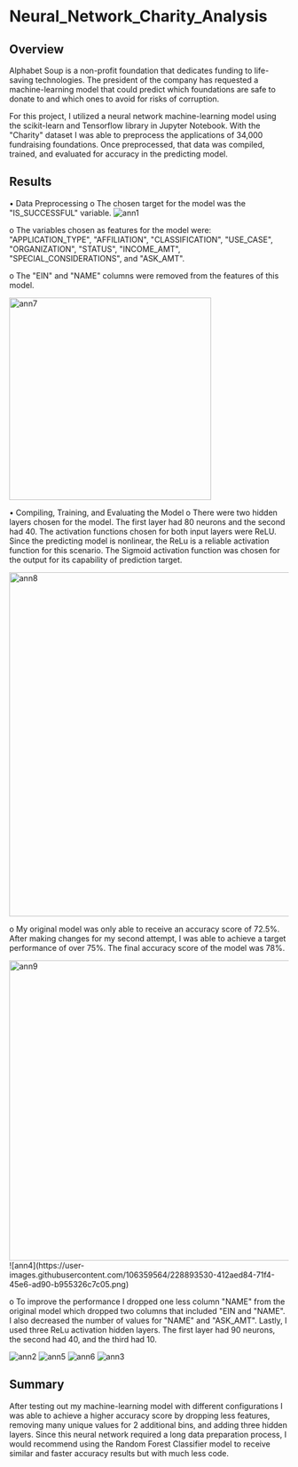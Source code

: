 # Neural_Network_Charity_Analysis
## Overview
Alphabet Soup is a non-profit foundation that dedicates funding to life-saving technologies. The president of the company has requested a machine-learning model that could predict which foundations are safe to donate to and which ones to avoid for risks of corruption. 

For this project, I utilized a neural network machine-learning model using the scikit-learn and Tensorflow library in Jupyter Notebook. With the "Charity" dataset I was able to preprocess the applications of 34,000 fundraising foundations. Once preprocessed, that data was compiled, trained, and evaluated for accuracy in the predicting model. 

## Results
•	Data Preprocessing
o	The chosen target for the model was the "IS_SUCCESSFUL" variable.
![ann1](https://user-images.githubusercontent.com/106359564/228892641-860d157a-6100-49e4-b156-2e914d5c8c86.png)

o	The variables chosen as features for the model were: "APPLICATION_TYPE", "AFFILIATION", "CLASSIFICATION", "USE_CASE", "ORGANIZATION", "STATUS", "INCOME_AMT", "SPECIAL_CONSIDERATIONS", and "ASK_AMT".


o	The "EIN" and "NAME" columns were removed from the features of this model.

<img width="364" alt="ann7" src="https://user-images.githubusercontent.com/106359564/228977477-d982d80f-f412-445e-b43a-caaab8faf3d1.png">


•	Compiling, Training, and Evaluating the Model
o	There were two hidden layers chosen for the model. The first layer had 80 neurons and the second had 40. The activation functions chosen for both input layers were ReLU. Since the predicting model is nonlinear, the ReLu is a reliable activation function for this scenario. The Sigmoid activation function was chosen for the output for its capability of prediction target.

<img width="619" alt="ann8" src="https://user-images.githubusercontent.com/106359564/228977525-67279560-1f47-47df-a613-26c7aa060168.png">


o	My original model was only able to receive an accuracy score of 72.5%. After making changes for my second attempt, I was able to achieve a target performance of over 75%. The final accuracy score of the model was 78%.

<img width="540" alt="ann9" src="https://user-images.githubusercontent.com/106359564/228978323-2e8a83d2-81ed-48c5-b51c-4dfa01acbbd7.png">
![ann4](https://user-images.githubusercontent.com/106359564/228893530-412aed84-71f4-45e6-ad90-b955326c7c05.png)


o	To improve the performance I dropped one less column "NAME" from the original model which dropped two columns that included "EIN and "NAME". I also decreased the number of values for "NAME" and "ASK_AMT". Lastly, I used three ReLu activation hidden layers. The first layer had 90 neurons, the second had 40, and the third had 10.

![ann2](https://user-images.githubusercontent.com/106359564/228892699-13cc4022-b55f-4278-aed7-87e74362da86.png)
![ann5](https://user-images.githubusercontent.com/106359564/228893846-6fded30a-85ec-4867-b32f-eb4c7ef59a22.png)
![ann6](https://user-images.githubusercontent.com/106359564/228893862-a0ec1357-e3f2-44d8-a5e0-0c0885acea26.png)
![ann3](https://user-images.githubusercontent.com/106359564/228893387-4a456d49-5d55-4f7d-a400-f0ef9c03959c.png)


## Summary
After testing out my machine-learning model with different configurations I was able to achieve a higher accuracy score by dropping less features, removing many unique values for 2 additional bins, and adding three hidden layers. Since this neural network required a long data preparation process, I would recommend using the Random Forest Classifier model to receive similar and faster accuracy results but with much less code.




